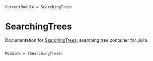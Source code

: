 ```@meta
CurrentModule = SearchingTrees
```

# SearchingTrees

Documentation for [SearchingTrees](https://github.com/yhqjohn/SearchingTrees.jl), searching tree container for Julia.

```@index
```

```@autodocs
Modules = [SearchingTrees]
```
